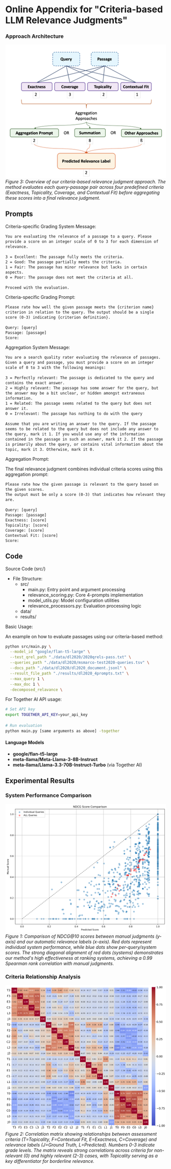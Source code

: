 # Online Appendix for "Criteria-based LLM Relevance Judgments"


### Approach Architecture
![4-Prompts Method Overview](./figures/Screenshot%202025-02-06%20at%2011.43.30%20PM.png)
*Figure 3: Overview of our criteria-based relevance judgment approach. The method evaluates each query-passage pair across four predefined criteria (Exactness, Topicality, Coverage, and Contextual Fit) before aggregating these scores into a final relevance judgment.*
## Prompts

Criteria-specific Grading System Message:

```text 
You are evaluating the relevance of a passage to a query. Please provide a score on an integer scale of 0 to 3 for each dimension of relevance.

3 = Excellent: The passage fully meets the criteria.
2 = Good: The passage partially meets the criteria.
1 = Fair: The passage has minor relevance but lacks in certain aspects.
0 = Poor: The passage does not meet the criteria at all.

Proceed with the evaluation.
```



Criteria-specific Grading Prompt:
```text
Please rate how well the given passage meets the {criterion name} criterion in relation to the query. The output should be a single score (0-3) indicating {criterion definition}.

Query: [query]
Passage: [passage]
Score:
```

Aggregation System Message:
```text
You are a search quality rater evaluating the relevance of passages. Given a query and passage, you must provide a score on an integer scale of 0 to 3 with the following meanings:

3 = Perfectly relevant: The passage is dedicated to the query and contains the exact answer.
2 = Highly relevant: The passage has some answer for the query, but the answer may be a bit unclear, or hidden amongst extraneous information.
1 = Related: The passage seems related to the query but does not answer it.
0 = Irrelevant: The passage has nothing to do with the query

Assume that you are writing an answer to the query. If the passage seems to be related to the query but does not include any answer to the query, mark it 1. If you would use any of the information contained in the passage in such an asnwer, mark it 2. If the passage is primarily about the query, or contains vital information about the topic, mark it 3. Otherwise, mark it 0.
```



Aggregation Prompt:

The final relevance judgment combines individual criteria scores using this aggregation prompt:

```text
Please rate how the given passage is relevant to the query based on the given scores. 
The output must be only a score (0-3) that indicates how relevant they are.

Query: [query]
Passage: [passage]
Exactness: [score]
Topicality: [score]
Coverage: [score]
Contextual Fit: [score]
Score:
```
## Code

Source Code (src/)

- File Structure:
  - src/
    - main.py: Entry point and argument processing
    - relevance_scoring.py: Core 4-prompts implementation
    - model_utils.py: Model configuration utilities
    - relevance_processors.py: Evaluation processing logic
  - data/
  - results/


Basic Usage:

An example on how to evaluate passages using our criteria-based method:
```bash
python src/main.py \
  --model_id "google/flan-t5-large" \
  --test_qrel_path "./data/dl2020/2020qrels-pass.txt" \
  --queries_path "./data/dl2020/msmarco-test2020-queries.tsv" \
  --docs_path "./data/dl2020/dl2020_document.jsonl" \
  --result_file_path "./results/dl2020_4prompts.txt" \
  --max_query 1 \
  --max_doc 1 \
  -decomposed_relavance \
```

For Together AI API usage:

```bash
# Set API key
export TOGETHER_API_KEY=your_api_key

# Run evaluation
python main.py [same arguments as above] -together
```


#### Language Models
- **google/flan-t5-large**
- **meta-llama/Meta-Llama-3-8B-Instruct** 
- **meta-llama/Llama-3.3-70B-Instruct-Turbo** (via Together AI)

## Experimental Results

### System Performance Comparison
![System Performance Scatter Plot](./figures/scatter_4prompts-llama3-8b_ndcg10.png)
*Figure 1: Comparison of NDCG@10 scores between manual judgments (y-axis) and our automatic relevance labels (x-axis). Red dots represent individual system performance, while blue dots show per-query/system scores. The strong diagonal alignment of red dots (systems) demonstrates our method's high effectiveness at ranking systems, achieving a 0.99 Spearman rank correlation with manual judgments.*

### Criteria Relationship Analysis
![Criteria Correlation Matrix](./figures/correlation_matrix_.png)
*Figure 2: Correlation matrix showing relationships between assessment criteria (T=Topicality, F=Contextual Fit, E=Exactness, C=Coverage) and relevance labels (J=Ground Truth, L=Predicted). Numbers 0-3 indicate grade levels. The matrix reveals strong correlations across criteria for non-relevant (0) and highly relevant (2-3) cases, with Topicality serving as a key differentiator for borderline relevance.*





